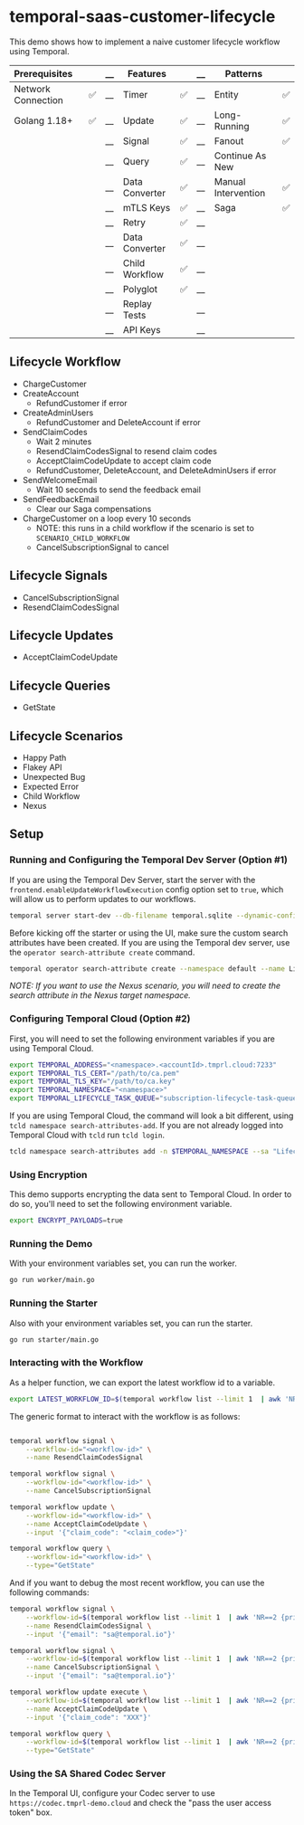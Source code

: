 # temporal-saas-customer-lifecycle

This demo shows how to implement a naive customer lifecycle workflow using Temporal.

| Prerequisites      |    | __ | Features       |    | __ | Patterns            |    |
|:-------------------|----|----|----------------|----|----|---------------------|----|
| Network Connection | ✅ | __ | Timer          | ✅ | __ | Entity              | ✅ |
| Golang 1.18+       | ✅ | __ | Update         | ✅ | __ | Long-Running        | ✅ |
|                    |    | __ | Signal         | ✅ | __ | Fanout              | ✅ |
|                    |    | __ | Query          | ✅ | __ | Continue As New     |    |
|                    |    | __ | Data Converter | ✅ | __ | Manual Intervention | ✅ |
|                    |    | __ | mTLS Keys      | ✅ | __ | Saga                | ✅ |
|                    |    | __ | Retry          | ✅ | __ |                     |    |
|                    |    | __ | Data Converter | ✅ | __ |                     |    |
|                    |    | __ | Child Workflow | ✅ | __ |                     |    |
|                    |    | __ | Polyglot       | ✅ | __ |                     |    |
|                    |    | __ | Replay Tests   |    | __ |                     |    |
|                    |    | __ | API Keys       |    | __ |                     |    |

## Lifecycle Workflow

- ChargeCustomer
- CreateAccount
  - RefundCustomer if error
- CreateAdminUsers
  - RefundCustomer and DeleteAccount if error
- SendClaimCodes
  - Wait 2 minutes
  - ResendClaimCodesSignal to resend claim codes
  - AcceptClaimCodeUpdate to accept claim code
  - RefundCustomer, DeleteAccount, and DeleteAdminUsers if error
- SendWelcomeEmail
  - Wait 10 seconds to send the feedback email
- SendFeedbackEmail
  - Clear our Saga compensations
- ChargeCustomer on a loop every 10 seconds
  - NOTE: this runs in a child workflow if the scenario is set to `SCENARIO_CHILD_WORKFLOW`
  - CancelSubscriptionSignal to cancel

## Lifecycle Signals

- CancelSubscriptionSignal
- ResendClaimCodesSignal

## Lifecycle Updates

- AcceptClaimCodeUpdate

## Lifecycle Queries

- GetState

## Lifecycle Scenarios

- Happy Path
- Flakey API
- Unexpected Bug
- Expected Error
- Child Workflow
- Nexus


## Setup

### Running and Configuring the Temporal Dev Server (Option #1)

If you are using the Temporal Dev Server, start the server with the `frontend.enableUpdateWorkflowExecution` config
option set to `true`, which will allow us to perform updates to our workflows.

```bash
temporal server start-dev --db-filename temporal.sqlite --dynamic-config-value frontend.enableUpdateWorkflowExecution=true
```

Before kicking off the starter or using the UI, make sure the custom search attributes have been
created. If you are using the Temporal dev server, use the `operator search-attribute create`
command.

```bash
temporal operator search-attribute create --namespace default --name LifecycleStatus --type text
```

_NOTE: If you want to use the Nexus scenario, you will need to create the search attribute in the
Nexus target namespace._

### Configuring Temporal Cloud (Option #2)

First, you will need to set the following environment variables if you are using Temporal Cloud.

```bash
export TEMPORAL_ADDRESS="<namespace>.<accountId>.tmprl.cloud:7233"
export TEMPORAL_TLS_CERT="/path/to/ca.pem"
export TEMPORAL_TLS_KEY="/path/to/ca.key"
export TEMPORAL_NAMESPACE="<namespace>"
export TEMPORAL_LIFECYCLE_TASK_QUEUE="subscription-lifecycle-task-queue"
```

If you are using Temporal Cloud, the command will look a bit different, using `tcld namespace search-attributes-add`.
If you are not already logged into Temporal Cloud with `tcld` run `tcld login`.

```bash
tcld namespace search-attributes add -n $TEMPORAL_NAMESPACE --sa "LifecycleStatus=Text"
```

### Using Encryption

This demo supports encrypting the data sent to Temporal Cloud. In order to do so, you'll need to set the following environment variable.

```bash
export ENCRYPT_PAYLOADS=true
```

### Running the Demo

With your environment variables set, you can run the worker.

```bash
go run worker/main.go
```

### Running the Starter

Also with your environment variables set, you can run the starter.

```bash
go run starter/main.go
```

### Interacting with the Workflow

As a helper function, we can export the latest workflow id to a variable.

```bash
export LATEST_WORKFLOW_ID=$(temporal workflow list --limit 1  | awk 'NR==2 {print $2}')
```

The generic format to interact with the workflow is as follows:

```bash

temporal workflow signal \
    --workflow-id="<workflow-id>" \
    --name ResendClaimCodesSignal

temporal workflow signal \
    --workflow-id="<workflow-id>" \
    --name CancelSubscriptionSignal

temporal workflow update \
    --workflow-id="<workflow-id>" \
    --name AcceptClaimCodeUpdate \
    --input '{"claim_code": "<claim_code>"}'

temporal workflow query \
    --workflow-id="<workflow-id>" \
    --type="GetState"
```

And if you want to debug the most recent workflow, you can use the following commands:

```bash
temporal workflow signal \
    --workflow-id=$(temporal workflow list --limit 1  | awk 'NR==2 {print $2}') \
    --name ResendClaimCodesSignal \
    --input '{"email": "sa@temporal.io"}'

temporal workflow signal \
    --workflow-id=$(temporal workflow list --limit 1  | awk 'NR==2 {print $2}') \
    --name CancelSubscriptionSignal \
    --input '{"email": "sa@temporal.io"}'

temporal workflow update execute \
    --workflow-id=$(temporal workflow list --limit 1  | awk 'NR==2 {print $2}') \
    --name AcceptClaimCodeUpdate \
    --input '{"claim_code": "XXX"}'

temporal workflow query \
    --workflow-id=$(temporal workflow list --limit 1  | awk 'NR==2 {print $2}') \
    --type="GetState"
```

### Using the SA Shared Codec Server

In the Temporal UI, configure your Codec server to use `https://codec.tmprl-demo.cloud` and check
the "pass the user access token" box.
